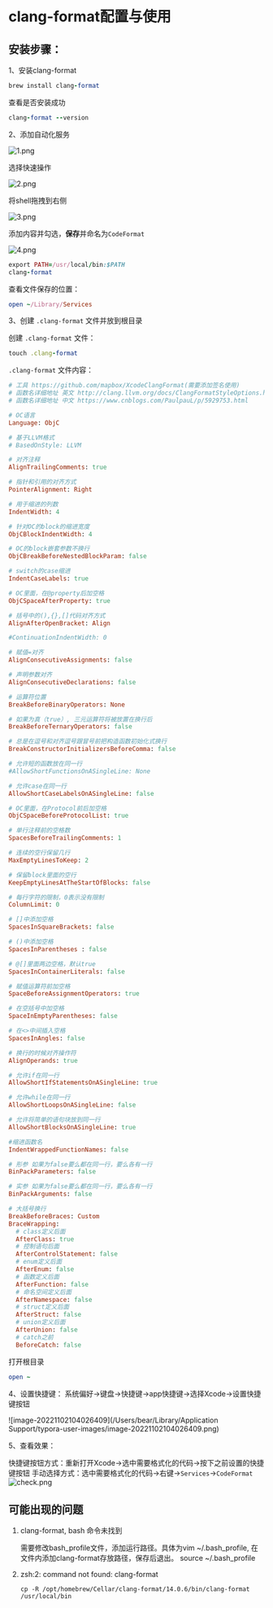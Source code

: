 # clang-format配置与使用

## 安装步骤：

1、安装clang-format

```ruby
brew install clang-format
```

查看是否安装成功

```ruby
clang-format --version
```

2、添加自动化服务

![1.png](https://devfutao.com/usr/uploads/2022/02/2280749423.png)

选择快速操作

![2.png](https://devfutao.com/usr/uploads/2022/02/2233056075.png)

将shell拖拽到右侧

![3.png](https://devfutao.com/usr/uploads/2022/02/1720226373.png)

添加内容并勾选，**保存**并命名为`CodeFormat`

![4.png](https://devfutao.com/usr/uploads/2022/02/2701569200.png)

```ruby
export PATH=/usr/local/bin:$PATH
clang-format
```

查看文件保存的位置：

```ruby
open ~/Library/Services
```

3、创建 `.clang-format` 文件并放到根目录

创建 `.clang-format` 文件：

```ruby
touch .clang-format
```

`.clang-format` 文件内容：

```ruby
# 工具 https://github.com/mapbox/XcodeClangFormat(需要添加签名使用)
# 函数名详细地址 英文 http://clang.llvm.org/docs/ClangFormatStyleOptions.html
# 函数名详细地址 中文 https://www.cnblogs.com/PaulpauL/p/5929753.html

# OC语言
Language: ObjC

# 基于LLVM格式
# BasedOnStyle: LLVM

# 对齐注释
AlignTrailingComments: true

# 指针和引用的对齐方式
PointerAlignment: Right

# 用于缩进的列数
IndentWidth: 4

# 针对OC的block的缩进宽度
ObjCBlockIndentWidth: 4

# OC的block嵌套参数不换行
ObjCBreakBeforeNestedBlockParam: false

# switch的case缩进
IndentCaseLabels: true

# OC里面，在@property后加空格
ObjCSpaceAfterProperty: true

# 括号中的(),{},[]代码对齐方式
AlignAfterOpenBracket: Align

#ContinuationIndentWidth: 0

# 赋值=对齐
AlignConsecutiveAssignments: false

# 声明参数对齐
AlignConsecutiveDeclarations: false

# 运算符位置
BreakBeforeBinaryOperators: None

# 如果为真（true）, 三元运算符将被放置在换行后
BreakBeforeTernaryOperators: false

# 总是在逗号和对齐逗号跟冒号前把构造函数初始化式换行
BreakConstructorInitializersBeforeComma: false

# 允许短的函数放在同一行
#AllowShortFunctionsOnASingleLine: None

# 允许case在同一行
AllowShortCaseLabelsOnASingleLine: false

# OC里面，在Protocol前后加空格
ObjCSpaceBeforeProtocolList: true

# 单行注释前的空格数
SpacesBeforeTrailingComments: 1

# 连续的空行保留几行
MaxEmptyLinesToKeep: 2

# 保留block里面的空行
KeepEmptyLinesAtTheStartOfBlocks: false

# 每行字符的限制，0表示没有限制
ColumnLimit: 0

# []中添加空格
SpacesInSquareBrackets: false

# ()中添加空格
SpacesInParentheses : false

# @[]里面两边空格，默认true
SpacesInContainerLiterals: false

# 赋值运算符前加空格
SpaceBeforeAssignmentOperators: true

# 在空括号中加空格
SpaceInEmptyParentheses: false

# 在<>中间插入空格
SpacesInAngles: false

# 换行的时候对齐操作符
AlignOperands: true

# 允许if在同一行
AllowShortIfStatementsOnASingleLine: true

# 允许while在同一行
AllowShortLoopsOnASingleLine: false

# 允许将简单的语句块放到同一行
AllowShortBlocksOnASingleLine: true

#缩进函数名
IndentWrappedFunctionNames: false

# 形参 如果为false要么都在同一行，要么各有一行
BinPackParameters: false

# 实参 如果为false要么都在同一行，要么各有一行
BinPackArguments: false

# 大括号换行
BreakBeforeBraces: Custom
BraceWrapping:
  # class定义后面
  AfterClass: true
  # 控制语句后面
  AfterControlStatement: false
  # enum定义后面
  AfterEnum: false
  # 函数定义后面
  AfterFunction: false
  # 命名空间定义后面
  AfterNamespace: false
  # struct定义后面
  AfterStruct: false
  # union定义后面
  AfterUnion: false
  # catch之前
  BeforeCatch: false
```

打开根目录

```ruby
open ~
```

4、设置快捷键：
系统偏好->键盘->快捷键->app快捷键->选择Xcode->设置快捷键按钮

![image-20221102104026409](/Users/bear/Library/Application Support/typora-user-images/image-20221102104026409.png)

5、查看效果：

快捷键按钮方式：重新打开Xcode->选中需要格式化的代码->按下之前设置的快捷键按钮
手动选择方式：选中需要格式化的代码->右键->`Services`->`CodeFormat`
![check.png](https://devfutao.com/usr/uploads/2022/07/2459538858.png)

## 可能出现的问题

1. clang-format, bash 命令未找到

   需要修改bash_profile文件，添加运行路径。具体为vim ~/.bash_profile, 在文件内添加clang-format存放路径，保存后退出。 source ~/.bash_profile

2. zsh:2: command not found: clang-format

   ```shell
   cp -R /opt/homebrew/Cellar/clang-format/14.0.6/bin/clang-format /usr/local/bin
   ```

